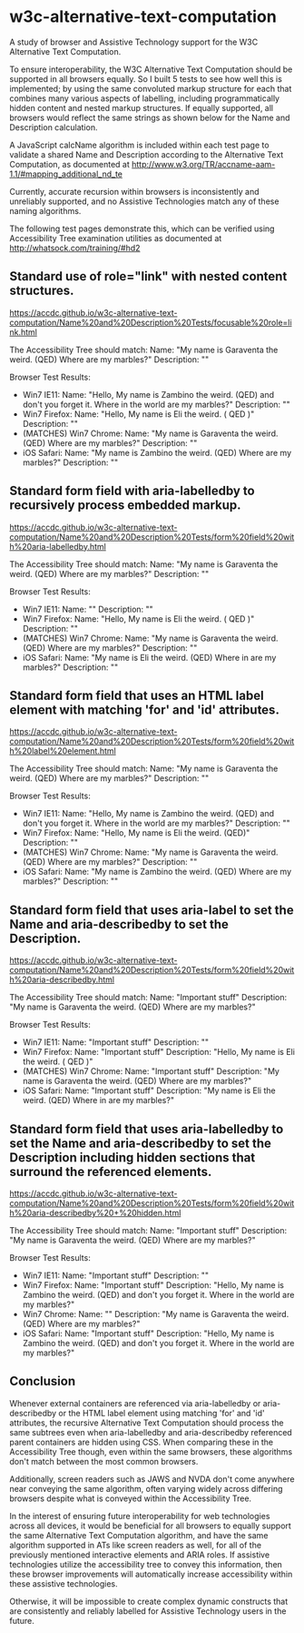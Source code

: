 # w3c-alternative-text-computation
A study of browser and Assistive Technology support for the W3C Alternative Text Computation.

To ensure interoperability, the W3C Alternative Text Computation should be supported in all browsers equally. So I built 5 tests to see how well this is implemented; by using the same convoluted markup structure for each that combines many various aspects of labelling, including programmatically hidden content and nested markup structures. If equally supported, all browsers would reflect the same strings as shown below for the Name and Description calculation.

A JavaScript calcName algorithm is included within each test page to validate a shared Name and Description according to the Alternative Text Computation, as documented at
http://www.w3.org/TR/accname-aam-1.1/#mapping_additional_nd_te

Currently, accurate recursion within browsers is inconsistently and unreliably supported, and no Assistive Technologies match any of these naming algorithms.

The following test pages demonstrate this, which can be verified using Accessibility Tree examination utilities as documented at
http://whatsock.com/training/#hd2

Standard use of role="link" with nested content structures.
-----

https://accdc.github.io/w3c-alternative-text-computation/Name%20and%20Description%20Tests/focusable%20role=link.html

The Accessibility Tree should match: Name: "My name is Garaventa the weird. (QED) Where are my marbles?" Description: ""

Browser Test Results:

* Win7 IE11: Name: "Hello,  My name is Zambino the weird. (QED) and don't you forget it. Where in the world are my marbles?" Description: ""
* Win7 Firefox: Name: "Hello, My name is Eli the weird. ( QED )" Description: ""
* (MATCHES) Win7 Chrome: Name: "My name is Garaventa the weird. (QED) Where are my marbles?" Description: ""
* iOS Safari: Name: "My name is Zambino the weird. (QED) Where are my marbles?" Description: ""

Standard form field with aria-labelledby to recursively process embedded markup.
-----

https://accdc.github.io/w3c-alternative-text-computation/Name%20and%20Description%20Tests/form%20field%20with%20aria-labelledby.html

The Accessibility Tree should match: Name: "My name is Garaventa the weird. (QED) Where are my marbles?" Description: ""

Browser Test Results:

* Win7 IE11: Name: "" Description: ""
* Win7 Firefox: Name: "Hello, My name is Eli the weird. ( QED )" Description: ""
* (MATCHES) Win7 Chrome: Name: "My name is Garaventa the weird. (QED) Where are my marbles?" Description: ""
* iOS Safari: Name: "My name is Eli the weird. (QED) Where in are my marbles?" Description: ""

Standard form field that uses an HTML label element with matching 'for' and 'id' attributes.
-----

https://accdc.github.io/w3c-alternative-text-computation/Name%20and%20Description%20Tests/form%20field%20with%20label%20element.html

The Accessibility Tree should match: Name: "My name is Garaventa the weird. (QED) Where are my marbles?" Description: ""

Browser Test Results:

* Win7 IE11: Name: "Hello, My name is Zambino the weird. (QED) and don't you forget it. Where in the world are my marbles?" Description: ""
* Win7 Firefox: Name: "Hello, My name is Eli the weird. (QED)" Description: ""
* (MATCHES) Win7 Chrome: Name: "My name is Garaventa the weird. (QED) Where are my marbles?" Description: ""
* iOS Safari: Name: "My name is Zambino the weird. (QED) Where are my marbles?" Description: ""

Standard form field that uses aria-label to set the Name and aria-describedby to set the Description.
-----

https://accdc.github.io/w3c-alternative-text-computation/Name%20and%20Description%20Tests/form%20field%20with%20aria-describedby.html

The Accessibility Tree should match: Name: "Important stuff" Description: "My name is Garaventa the weird. (QED) Where are my marbles?"

Browser Test Results:

* Win7 IE11: Name: "Important stuff" Description: ""
* Win7 Firefox: Name: "Important stuff" Description: "Hello, My name is Eli the weird. ( QED )"
* (MATCHES) Win7 Chrome: Name: "Important stuff" Description: "My name is Garaventa the weird. (QED) Where are my marbles?"
* iOS Safari: Name: "Important stuff" Description: "My name is Eli the weird. (QED) Where in are my marbles?"

Standard form field that uses aria-labelledby to set the Name and aria-describedby to set the Description including hidden sections that surround the referenced elements.
-----

https://accdc.github.io/w3c-alternative-text-computation/Name%20and%20Description%20Tests/form%20field%20with%20aria-describedby%20+%20hidden.html

The Accessibility Tree should match: Name: "Important stuff" Description: "My name is Garaventa the weird. (QED) Where are my marbles?"

Browser Test Results:

* Win7 IE11: Name: "Important stuff" Description: ""
* Win7 Firefox: Name: "Important stuff" Description: "Hello, My name is Zambino the weird. (QED) and don't you forget it. Where in the world are my marbles?"
* Win7 Chrome: Name: "" Description: "My name is Garaventa the weird. (QED) Where are my marbles?"
* iOS Safari: Name: "Important stuff" Description: "Hello, My name is Zambino the weird. (QED) and don't you forget it. Where in the world are my marbles?"

Conclusion
-----

Whenever external containers are referenced via aria-labelledby or aria-describedby or the HTML label element using matching 'for' and 'id' attributes, the recursive Alternative Text Computation should process the same subtrees even when aria-labelledby and aria-describedby referenced parent containers are hidden using CSS. When comparing these in the Accessibility Tree though, even within the same browsers, these algorithms don't match between the most common browsers.

Additionally, screen readers such as JAWS and NVDA don't come anywhere near conveying the same algorithm, often varying widely across differing browsers despite what is conveyed within the Accessibility Tree.

In the interest of ensuring future interoperability for web technologies across all devices, it would be beneficial for all browsers to equally support the same Alternative Text Computation algorithm, and have the same algorithm supported in ATs like screen readers as well, for all of the previously mentioned interactive elements and ARIA roles. If assistive technologies utilize the accessibility tree to convey this information, then these browser improvements will automatically increase accessibility within these assistive technologies.

Otherwise, it will be impossible to create complex dynamic constructs that are consistently and reliably labelled for Assistive Technology users in the future.
